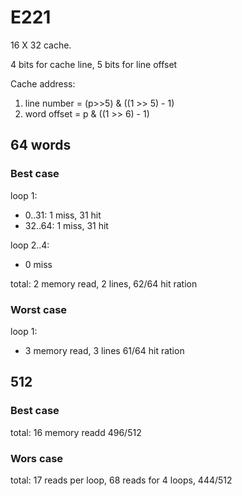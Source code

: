 # E221

16 X 32 cache.

4 bits for cache line, 5 bits for line offset

Cache address:

1. line number = (p>>5) & ((1 >> 5) - 1)
2. word offset = p & ((1 >> 6) - 1)

## 64 words

### Best case

loop 1:

- 0..31: 1 miss, 31 hit
- 32..64: 1 miss, 31 hit

loop 2..4:

- 0 miss

total: 2 memory read, 2 lines, 62/64 hit ration

### Worst case

loop 1:

- 3 memory read, 3 lines 61/64 hit ration

## 512

### Best case

total: 16 memory readd 496/512

### Wors case

total: 17 reads per loop, 68 reads for 4 loops, 444/512
